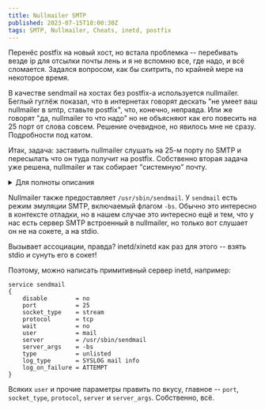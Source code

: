 ```yaml
---
title: Nullmailer SMTP
published: 2023-07-15T18:00:30Z
tags: SMTP, Nullmailer, Cheats, inetd, postfix
---
```


Перенёс postfix на новый хост, но встала проблемка -- перебивать везде ip для
отсылки почты лень и я не вспомню все, где надо, и всё сломается. Задался
вопросом, как бы схитрить, по крайней мере на некоторое время.

В качестве sendmail на хостах без postfix-а используется nullmailer. Беглый
гуглёж показал, что в интернетах говорят дескать "не умеет ваш nullmailer в
smtp, ставьте postfix", что, конечно, неправда. Или же говорят "да, nullmailer
то что надо" но не объясняют как его повесить на 25 порт от слова совсем.
Решение очевидное, но явилось мне не сразу. Подробности под катом.

<!--more-->

Итак, задача: заставить nullmailer слушать на 25-м порту по SMTP и пересылать
что он туда получит на postfix. Собственно вторая задача уже решена, nullmailer
и так собирает "системную" почту.

<details>
<summary>Для полноты описания</summary>

- `/etc/nullmailer/me` содержит FDQN имя хоста, например `localhost.localdomain`;
- `/etc/nullmailer/defaultdomain` -- имя домена по умолчанию, например `localdomain`
- `/etc/nullmailer/remotes` -- релеи для отправки почты, в простейшем случае например `mx.localdomain smtp`.

В `remotes` можно указать порт, starttls, логин и пароль, при необходимости, но
оставим эти детали за скобками.

Если вдруг `localdomain` вызывает сомнения, на постфиксе стоят (ну, должны
стоять, у меня стоят) правила, переписывающие исходящие `foo@bar.localdomain` во
что-то более осмысленное.

</details>

Nullmailer также предоставляет `/usr/sbin/sendmail`. У `sendmail` есть режим
эмуляции SMTP, включаемый флагом `-bs`. Обычно это интересно в контексте
отладки, но в нашем случае это интересно ещё и тем, что у нас есть сервер SMTP
встроенный в nullmailer, но только вот слушает он не на сокете, а на stdio.

Вызывает ассоциации, правда? inetd/xinetd как раз для этого -- взять stdio и сунуть его в сокет!

Поэтому, можно написать примитивный сервер inetd, например:

```inetd
service sendmail
{
    disable        = no
    port           = 25
    socket_type    = stream
    protocol       = tcp
    wait           = no
    user           = mail
    server         = /usr/sbin/sendmail
    server_args    = -bs
    type           = unlisted
    log_type       = SYSLOG mail info
    log_on_failure = ATTEMPT
}
```

Всяких `user` и прочие параметры править по вкусу, главное -- `port`,
`socket_type`, `protocol`, `server` и `server_args`.
Собственно, всё.
